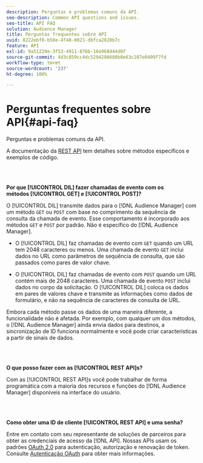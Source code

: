 ```yaml
---
description: Perguntas e problemas comuns da API.
seo-description: Common API questions and issues.
seo-title: API FAQ
solution: Audience Manager
title: Perguntas frequentes sobre API
uuid: 8222ebf0-b50e-4f48-8021-dbfca2828b7c
feature: API
exl-id: 9a51220e-3f53-4911-876b-16e968d44d0f
source-git-commit: 4d3c859cc4dc5294286680b0e63c287e0409f7fd
workflow-type: tm+mt
source-wordcount: '237'
ht-degree: 100%

---
```


# Perguntas frequentes sobre API{#api-faq}

Perguntas e problemas comuns da API.

<!-- 

faq_api.xml

 -->

A documentação da [REST API](../api/rest-api-main/rest-api-main.md) tem detalhes sobre métodos específicos e exemplos de código.

<br> 

**Por que [!UICONTROL DIL] fazer chamadas de evento com os métodos [!UICONTROL GET] e [!UICONTROL POST]?**

O [!UICONTROL DIL] transmite dados para o [!DNL Audience Manager] com um método `GET` ou `POST` com base no comprimento da sequência de consulta da chamada de evento. Esse comportamento é incorporado aos métodos `GET` e `POST` por padrão. Não é específico do [!DNL Audience Manager].

* O [!UICONTROL DIL] faz chamadas de evento com `GET` quando um URL tem 2048 caracteres ou menos. Uma chamada de evento `GET` inclui dados no URL como parâmetros de sequência de consulta, que são passados como pares de valor chave.

* O [!UICONTROL DIL] faz chamadas de evento com `POST` quando um URL contém mais de 2048 caracteres. Uma chamada de evento `POST` inclui dados no corpo da solicitação. O [!UICONTROL DIL] coloca os dados em pares de valores chave e transmite as informações como dados de formulário, e não na sequência de caracteres de consulta de URL.

Embora cada método passe os dados de uma maneira diferente, a funcionalidade não é afetada. Por exemplo, com qualquer um dos métodos, o [!DNL Audience Manager] ainda envia dados para destinos, a sincronização de ID funciona normalmente e você pode criar características a partir de sinais de dados.

<br> 

**O que posso fazer com as [!UICONTROL REST API]s?**

Com as [!UICONTROL REST API]s você pode trabalhar de forma programática com a maioria dos recursos e funções do [!DNL Audience Manager] disponíveis na interface do usuário.

<br> 

**Como obter uma ID de cliente [!UICONTROL REST API] e uma senha?**

Entre em contato com seu representante de soluções de parceiros para obter as credenciais de acesso da [!DNL API]. Nossas APIs usam os padrões [OAuth 2.0](https://oauth.net/2/) para autenticação, autorização e renovação de token. Consulte [Autenticação OAuth](../api/rest-api-main/aam-api-getting-started.md#oauth) para obter mais informações.
